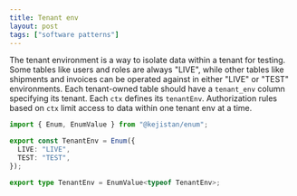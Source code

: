 ```yaml
---
title: Tenant env
layout: post
tags: ["software patterns"]
---
```


The tenant environment is a way to isolate data within a tenant for testing. Some tables like users and roles are always "LIVE", while other tables like shipments and invoices can be operated against in either "LIVE" or "TEST" environments. Each tenant-owned table should have a `tenant_env` column specifying its tenant. Each `ctx` defines its `tenantEnv`. Authorization rules based on `ctx` limit access to data within one tenant env at a time.

```ts
import { Enum, EnumValue } from "@kejistan/enum";

export const TenantEnv = Enum({
  LIVE: "LIVE",
  TEST: "TEST",
});

export type TenantEnv = EnumValue<typeof TenantEnv>;
```
